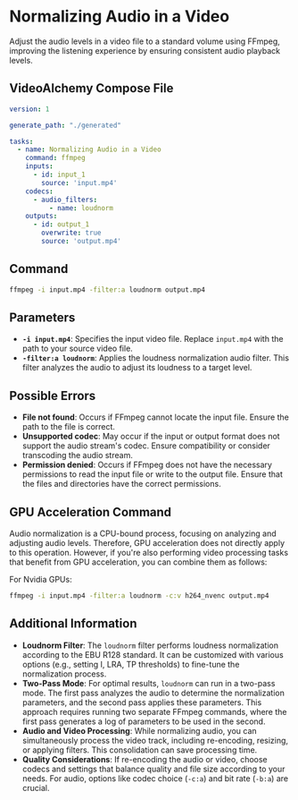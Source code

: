 # Normalizing Audio in a Video

Adjust the audio levels in a video file to a standard volume using FFmpeg, improving the listening experience by ensuring consistent audio playback levels.

## VideoAlchemy Compose File

```yaml
version: 1

generate_path: "./generated"

tasks:
  - name: Normalizing Audio in a Video
    command: ffmpeg
    inputs:
      - id: input_1
        source: 'input.mp4'
    codecs:
      - audio_filters:
          - name: loudnorm
    outputs:
      - id: output_1
        overwrite: true
        source: 'output.mp4'
```

## Command

```bash
ffmpeg -i input.mp4 -filter:a loudnorm output.mp4
```


## Parameters

- **`-i input.mp4`**: Specifies the input video file. Replace `input.mp4` with the path to your source video file.
- **`-filter:a loudnorm`**: Applies the loudness normalization audio filter. This filter analyzes the audio to adjust its loudness to a target level.

## Possible Errors

- **File not found**: Occurs if FFmpeg cannot locate the input file. Ensure the path to the file is correct.
- **Unsupported codec**: May occur if the input or output format does not support the audio stream's codec. Ensure compatibility or consider transcoding the audio stream.
- **Permission denied**: Occurs if FFmpeg does not have the necessary permissions to read the input file or write to the output file. Ensure that the files and directories have the correct permissions.

## GPU Acceleration Command

Audio normalization is a CPU-bound process, focusing on analyzing and adjusting audio levels. Therefore, GPU acceleration does not directly apply to this operation. However, if you're also performing video processing tasks that benefit from GPU acceleration, you can combine them as follows:

For Nvidia GPUs:

```bash
ffmpeg -i input.mp4 -filter:a loudnorm -c:v h264_nvenc output.mp4
```


## Additional Information

- **Loudnorm Filter**: The `loudnorm` filter performs loudness normalization according to the EBU R128 standard. It can be customized with various options (e.g., setting I, LRA, TP thresholds) to fine-tune the normalization process.
- **Two-Pass Mode**: For optimal results, `loudnorm` can run in a two-pass mode. The first pass analyzes the audio to determine the normalization parameters, and the second pass applies these parameters. This approach requires running two separate FFmpeg commands, where the first pass generates a log of parameters to be used in the second.
- **Audio and Video Processing**: While normalizing audio, you can simultaneously process the video track, including re-encoding, resizing, or applying filters. This consolidation can save processing time.
- **Quality Considerations**: If re-encoding the audio or video, choose codecs and settings that balance quality and file size according to your needs. For audio, options like codec choice (`-c:a`) and bit rate (`-b:a`) are crucial.
